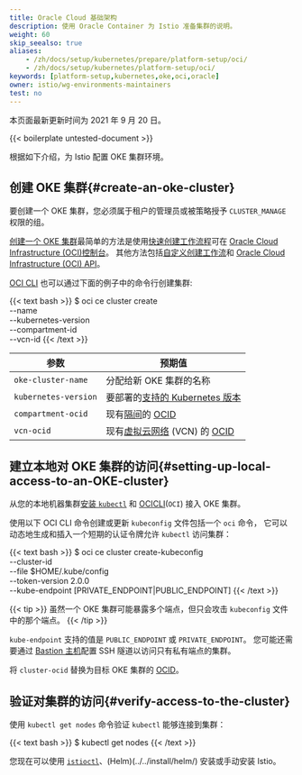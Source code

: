 ```yaml
---
title: Oracle Cloud 基础架构
description: 使用 Oracle Container 为 Istio 准备集群的说明。
weight: 60
skip_seealso: true
aliases:
    - /zh/docs/setup/kubernetes/prepare/platform-setup/oci/
    - /zh/docs/setup/kubernetes/platform-setup/oci/
keywords: [platform-setup,kubernetes,oke,oci,oracle]
owner: istio/wg-environments-maintainers
test: no
---
```


本页面最新更新时间为 2021 年 9 月 20 日。

{{< boilerplate untested-document >}}

根据如下介绍，为 Istio 配置 OKE 集群环境。

## 创建 OKE 集群{#create-an-oke-cluster}

要创建一个 OKE 集群，您必须属于租户的管理员或被策略授予 `CLUSTER_MANAGE` 权限的组。

[创建一个 OKE 集群][Create]最简单的方法是使用[快速创建工作流程][Quick]可在 [Oracle Cloud Infrastructure (OCI)控制台][Console]。
其他方法包括[自定义创建工作流][Custom]和 [Oracle Cloud Infrastructure (OCI) API][API]。

[OCI CLI][OCICLI] 也可以通过下面的例子中的命令行创建集群:

{{< text bash >}}
$ oci ce cluster create \
      --name <oke-cluster-name> \
      --kubernetes-version <kubernetes-version> \
      --compartment-id <compartment-ocid> \
      --vcn-id <vcn-ocid>
{{< /text >}}

| 参数                  | 预期值                                                |
|-----------------------|----------------------------------------------------- |
| `oke-cluster-name`    | 分配给新 OKE 集群的名称                                |
| `kubernetes-version`  | 要部署的[支持的 Kubernetes 版本][K8S]                  |
| `compartment-ocid`    | 现有[隔间][CONCEPTS]的 [OCID][CONCEPTS]               |
| `vcn-ocid`            | 现有[虚拟云网络][CONCEPTS] (VCN) 的 [OCID][CONCEPTS]  |

## 建立本地对 OKE 集群的访问{#setting-up-local-access-to-an-OKE-cluster}

从您的本地机器集群[安装 `kubectl`][kubectl] 和 [OCICLI][OCICLI](`OCI`) 接入 OKE 集群。

使用以下 OCI CLI 命令创建或更新 `kubeconfig` 文件包括一个 `oci` 命令，
它可以动态地生成和插入一个短期的认证令牌允许 `kubectl` 访问集群：

{{< text bash >}}
$ oci ce cluster create-kubeconfig \
      --cluster-id <cluster-ocid> \
      --file $HOME/.kube/config  \
      --token-version 2.0.0 \
      --kube-endpoint [PRIVATE_ENDPOINT|PUBLIC_ENDPOINT]
{{< /text >}}

{{< tip >}}
虽然一个 OKE 集群可能暴露多个端点，但只会攻击 `kubeconfig` 文件中的那个端点。
{{< /tip >}}

`kube-endpoint` 支持的值是 `PUBLIC_ENDPOINT` 或 `PRIVATE_ENDPOINT`。
您可能还需要通过 [Bastion 主机][bastion]配置 SSH 隧道以访问只有私有端点的集群。

将 `cluster-ocid` 替换为目标 OKE 集群的 [OCID][CONCEPTS]。

## 验证对集群的访问{#verify-access-to-the-cluster}

使用 `kubectl get nodes` 命令验证 `kubectl` 能够连接到集群：

{{< text bash >}}
$ kubectl get nodes
{{< /text >}}

您现在可以使用 [`istioctl`](../../install/istioctl/)、(Helm)(../../install/helm/) 安装或手动安装 Istio。

[CREATE]: https://docs.oracle.com/en-us/iaas/Content/ContEng/Tasks/contengcreatingclusterusingoke.htm
[API]: https://docs.oracle.com/en-us/iaas/Content/ContEng/Tasks/contengcreatingclusterusingoke_topic-Using_the_API.htm
[QUICK]: https://docs.oracle.com/en-us/iaas/Content/ContEng/Tasks/contengcreatingclusterusingoke_topic-Using_the_Console_to_create_a_Quick_Cluster_with_Default_Settings.htm
[CUSTOM]: https://docs.oracle.com/en-us/iaas/Content/ContEng/Tasks/contengcreatingclusterusingoke_topic-Using_the_Console_to_create_a_Custom_Cluster_with_Explicitly_Defined_Settings.htm
[OCICLI]: https://docs.oracle.com/en-us/iaas/Content/API/SDKDocs/cliinstall.htm
[K8S]: https://docs.oracle.com/en-us/iaas/Content/ContEng/Concepts/contengaboutk8sversions.htm
[KUBECTL]: https://kubernetes.io/zh-cn/docs/tasks/tools/
[CONCEPTS]: https://docs.oracle.com/en-us/iaas/Content/GSG/Concepts/concepts.htm
[BASTION]: https://docs.oracle.com/en-us/iaas/Content/ContEng/Tasks/contengdownloadkubeconfigfile.htm#localdownload
[CONSOLE]: https://docs.oracle.com/en-us/iaas/Content/GSG/Concepts/console.htm
